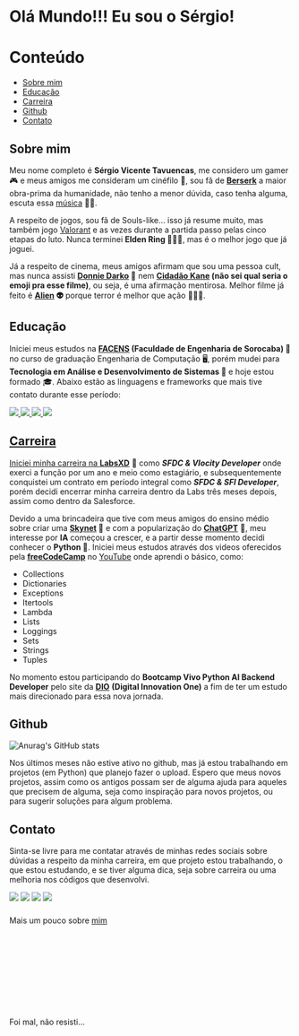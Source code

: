 # Olá Mundo!!! Eu sou o Sérgio!

# Conteúdo
- [Sobre mim](#sobre-mim)
- [Educação](#educação)
- [Carreira](#carreira)
- [Github](#github)
- [Contato](#contato)

## Sobre mim
Meu nome completo é **Sérgio Vicente Tavuencas**, me considero um gamer 🎮 e meus amigos me consideram um cinéfilo 🎥, sou fã de **[Berserk](https://pt.wikipedia.org/wiki/Berserk_(mang%C3%A1))** a maior obra-prima da humanidade, não tenho a menor dúvida, caso tenha alguma, escuta essa [música](https://www.youtube.com/watch?v=GLis0VZ9coE) 🎵😔.

A respeito de jogos, sou fã de Souls-like... isso já resume muito, mas também jogo [Valorant](https://pt.wikipedia.org/wiki/Valorant) e as vezes durante a partida passo pelas cinco etapas do luto. Nunca terminei **Elden Ring 👴🏻💍**, mas é o melhor jogo que já joguei.

Já a respeito de cinema, meus amigos afirmam que sou uma pessoa cult, mas nunca assisti **[Donnie Darko](https://pt.wikipedia.org/wiki/Donnie_Darko) 🐰** nem **[Cidadão Kane](https://pt.wikipedia.org/wiki/Citizen_Kane) (não sei qual seria o emoji pra esse filme)**, ou seja, é uma afirmação mentirosa. Melhor filme já feito é **[Alien](https://pt.wikipedia.org/wiki/Alien,_o_Oitavo_Passageiro) 👽** porque terror é melhor que ação 👍🏻🤫.


## Educação
Iniciei meus estudos na **[FACENS](https://facens.br/) (Faculdade de Engenharia de Sorocaba) 📙** no curso de graduação Engenharia de Computação 🖥️, porém mudei para **Tecnologia em Análise e Desenvolvimento de Sistemas 💖** e hoje estou formado 🎓. Abaixo estão as linguagens e frameworks que mais tive contato durante esse período:

<div>
    <a href="https://pt.wikipedia.org/wiki/Java_(linguagem_de_programa%C3%A7%C3%A3o)" target="_blank"><img src="https://img.shields.io/badge/Java-ED8B00?style=for-the-badge&logo=openjdk&logoColor=white" target="_blank">
    <a href="https://pt.wikipedia.org/wiki/Dart_(linguagem_de_programa%C3%A7%C3%A3o)" target="_blank"><img src="https://img.shields.io/badge/Dart-0175C2?style=for-the-badge&logo=dart&logoColor=white" target="_blank">
    <a href="https://en.wikipedia.org/wiki/Spring_Boot" target="_blank"><img src="https://img.shields.io/badge/Spring-6DB33F?style=for-the-badge&logo=spring&logoColor=white" target="_blank">
    <a href="https://pt.wikipedia.org/wiki/Flutter" target="_blank"><img src="https://img.shields.io/badge/Flutter-02569B?style=for-the-badge&logo=flutter&logoColor=white" target="_blank">
</div>

## Carreira
Iniciei minha carreira na **[LabsXD](https://www.linkedin.com/company/labsxd/)** 🚀 como ***SFDC & Vlocity Developer*** onde exerci a função por um ano e meio como estagiário, e subsequentemente conquistei um contrato em período integral como ***SFDC & SFI Developer***, porém decidi encerrar minha carreira dentro da Labs três meses depois, assim como dentro da Salesforce.

Devido a uma brincadeira que tive com meus amigos do ensino médio sobre criar uma **[Skynet](https://pt.wikipedia.org/wiki/Skynet) 👾** e com a popularização do **[ChatGPT](https://chat.openai.com/)** 🤖, meu interesse por **IA** começou a crescer, e a partir desse momento decidi conhecer o **Python 🐍**. Iniciei meus estudos através dos videos oferecidos pela **[freeCodeCamp](https://www.freecodecamp.org/)** no [YouTube](https://www.youtube.com/c/freecodecamp) onde aprendi o básico, como:

* Collections
* Dictionaries
* Exceptions
* Itertools
* Lambda
* Lists
* Loggings
* Sets
* Strings
* Tuples

No momento estou participando do **Bootcamp Vivo Python AI Backend Developer** pelo site da **[DIO](https://www.dio.me/)** **(Digital Innovation One)** a fim de ter um estudo mais direcionado para essa nova jornada.

## Github
![Anurag's GitHub stats](https://github-readme-stats.vercel.app/api?username=sergiotavuencas\&hide=issues\&show_icons=true)

Nos últimos meses não estive ativo no github, mas já estou trabalhando em projetos (em Python) que planejo fazer o upload. Espero que meus novos projetos, assim como os antigos possam ser de alguma ajuda para aqueles que precisem de alguma, seja como inspiração para novos projetos, ou para sugerir soluções para algum problema.

## Contato
Sinta-se livre para me contatar através de minhas redes sociais sobre dúvidas a respeito da minha carreira, em que projeto estou trabalhando, o que estou estudando, e se tiver alguma dica, seja sobre carreira ou uma melhoria nos códigos que desenvolvi.

<div> 
  <a href="https://github.com/sergiotavuencas/" target="_blank"><img src="https://img.shields.io/badge/GitHub-100000?style=for-the-badge&logo=github&logoColor=white" target="_blank"></a>
  <a href = "mailto:sergiovicente_tavuenc@outlook.com"><img src="https://img.shields.io/badge/Microsoft_Outlook-0078D4?style=for-the-badge&logo=microsoft-outlook&logoColor=white" target="_blank"></a>
  <a href = "mailto:sergiovicentetavuencas@gmail.com"><img src="https://img.shields.io/badge/-Gmail-%23333?style=for-the-badge&logo=gmail&logoColor=white" target="_blank"></a>
  <a href="http://www.linkedin.com/in/sergiotavuencas" target="_blank"><img src="https://img.shields.io/badge/LinkedIn-0077B5?style=for-the-badge&logo=linkedin&logoColor=white" target="_blank"></a> 
</div>

###

Mais um pouco sobre [mim](https://www.youtube.com/watch?v=dQw4w9WgXcQ)

<div>
<br><br><br><br><br><br><br><br>
</div>

Foi mal, não resisti...
<!--
**sergiotavuencas/sergiotavuencas** is a ✨ _special_ ✨ repository because its `README.md` (this file) appears on your GitHub profile.

Here are some ideas to get you started:

- 🔭 I’m currently working on ...
- 🌱 I’m currently learning ...
- 👯 I’m looking to collaborate on ...
- 🤔 I’m looking for help with ...
- 💬 Ask me about ...
- 📫 How to reach me: ...
- 😄 Pronouns: ...
- ⚡ Fun fact: ...
-->
